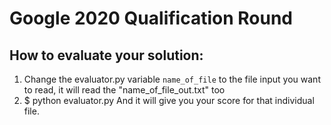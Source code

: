 # Google 2020 Qualification Round

## How to evaluate your solution:
1. Change the evaluator.py variable `name_of_file` to the file input you want to read, it will read the "name_of_file_out.txt" too
2. $ python evaluator.py
And it will give you your score for that individual file. 

